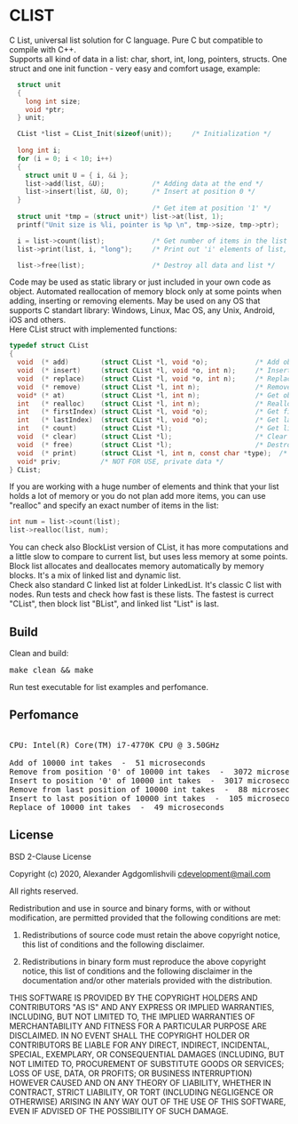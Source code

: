 # CLIST
C List, universal list solution for C language. Pure C but compatible to compile with C++.    
Supports all kind of data in a list: char, short, int, long, pointers, structs.
One struct and one init function - very easy and comfort usage, example:
```C
  struct unit
  {
    long int size;
    void *ptr;
  } unit;

  CList *list = CList_Init(sizeof(unit));     /* Initialization */
 
  long int i; 
  for (i = 0; i < 10; i++)
  {
    struct unit U = { i, &i };
    list->add(list, &U);            /* Adding data at the end */
    list->insert(list, &U, 0);      /* Insert at position 0 */    
  }
                                    /* Get item at position '1' */
  struct unit *tmp = (struct unit*) list->at(list, 1);  
  printf("Unit size is %li, pointer is %p \n", tmp->size, tmp->ptr);

  i = list->count(list);            /* Get number of items in the list */
  list->print(list, i, "long");     /* Print out 'i' elements of list, first element of struct is shown */

  list->free(list);                 /* Destroy all data and list */ 
``` 

Code may be used as static library or just included in your own code as object.
Automated reallocation of memory block only at some points when adding, inserting or removing elements.
May be used on any OS that supports C standart library:
Windows, Linux, Mac OS, any Unix, Android, iOS and others.  
Here CList struct with implemented functions:  
```C
typedef struct CList
{
  void  (* add)        (struct CList *l, void *o);            /* Add object to the end of a list */
  void  (* insert)     (struct CList *l, void *o, int n);     /* Insert object at position 'n' */
  void  (* replace)    (struct CList *l, void *o, int n);     /* Replace object at position 'n' */
  void  (* remove)     (struct CList *l, int n);              /* Remove object at position 'n' */
  void* (* at)         (struct CList *l, int n);              /* Get object at position 'n' */
  int   (* realloc)    (struct CList *l, int n);              /* Reallocate list to 'n' items */
  int   (* firstIndex) (struct CList *l, void *o);            /* Get first index of the object */
  int   (* lastIndex)  (struct CList *l, void *o);            /* Get last index of the object */
  int   (* count)      (struct CList *l);                     /* Get list size */
  void  (* clear)      (struct CList *l);                     /* Clear list */
  void  (* free)       (struct CList *l);                     /* Destroy struct CList and all data */
  void  (* print)      (struct CList *l, int n, const char *type);  /* Print list data */
  void* priv;          /* NOT FOR USE, private data */
} CList;
```
If you are working with a huge number of elements and think that your list holds 
a lot of memory or you do not plan add more items, you can use "realloc" and 
specify an exact number of items in the list:
```C
int num = list->count(list);
list->realloc(list, num);
```
You can check also BlockList version of CList, it has more computations 
and a little slow to compare to current list, but uses less memory at some points. 
Block list allocates and deallocates memory automatically by memory blocks. It's a mix 
of linked list and dynamic list.   
Check also standard C linked list at folder LinkedList. It's classic C list with nodes.
Run tests and check how fast is these lists.
The fastest is currect "CList", then block list "BList", and linked list "List" is last.

## Build
Clean and build:
<pre>
make clean && make	
</pre>
Run test executable for list examples and perfomance.

## Perfomance

<pre> 
CPU: Intel(R) Core(TM) i7-4770K CPU @ 3.50GHz

Add of 10000 int takes  -  51 microseconds
Remove from position '0' of 10000 int takes  -  3072 microseconds
Insert to position '0' of 10000 int takes  -  3017 microseconds
Remove from last position of 10000 int takes  -  88 microseconds
Insert to last position of 10000 int takes  -  105 microseconds
Replace of 10000 int takes  -  49 microseconds
</pre>

## License

BSD 2-Clause License

Copyright (c) 2020, Alexander Agdgomlishvili
cdevelopment@mail.com

All rights reserved.

Redistribution and use in source and binary forms, with or without
modification, are permitted provided that the following conditions are met:

1. Redistributions of source code must retain the above copyright notice, this
   list of conditions and the following disclaimer.

2. Redistributions in binary form must reproduce the above copyright notice,
   this list of conditions and the following disclaimer in the documentation
   and/or other materials provided with the distribution.

THIS SOFTWARE IS PROVIDED BY THE COPYRIGHT HOLDERS AND CONTRIBUTORS "AS IS"
AND ANY EXPRESS OR IMPLIED WARRANTIES, INCLUDING, BUT NOT LIMITED TO, THE
IMPLIED WARRANTIES OF MERCHANTABILITY AND FITNESS FOR A PARTICULAR PURPOSE ARE
DISCLAIMED. IN NO EVENT SHALL THE COPYRIGHT HOLDER OR CONTRIBUTORS BE LIABLE
FOR ANY DIRECT, INDIRECT, INCIDENTAL, SPECIAL, EXEMPLARY, OR CONSEQUENTIAL
DAMAGES (INCLUDING, BUT NOT LIMITED TO, PROCUREMENT OF SUBSTITUTE GOODS OR
SERVICES; LOSS OF USE, DATA, OR PROFITS; OR BUSINESS INTERRUPTION) HOWEVER
CAUSED AND ON ANY THEORY OF LIABILITY, WHETHER IN CONTRACT, STRICT LIABILITY,
OR TORT (INCLUDING NEGLIGENCE OR OTHERWISE) ARISING IN ANY WAY OUT OF THE USE
OF THIS SOFTWARE, EVEN IF ADVISED OF THE POSSIBILITY OF SUCH DAMAGE.

